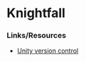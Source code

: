 # Knightfall

### Links/Resources
- [Unity version control](https://unity.com/how-to/version-control-systems#avoid-indiscriminate-commits)

